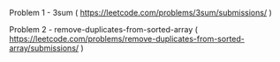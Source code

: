Problem 1 - 3sum ( https://leetcode.com/problems/3sum/submissions/ )

Problem 2 - remove-duplicates-from-sorted-array ( https://leetcode.com/problems/remove-duplicates-from-sorted-array/submissions/ )